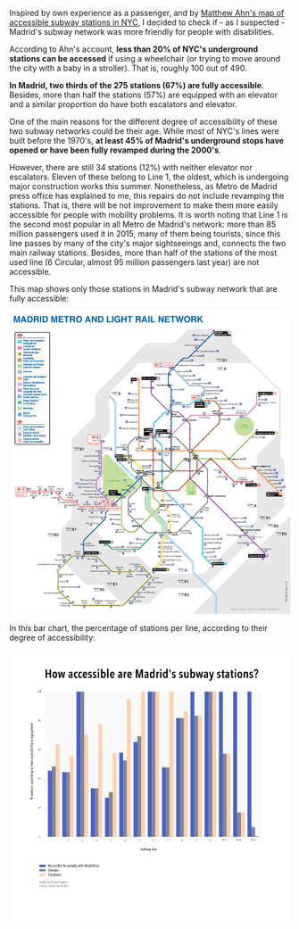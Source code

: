 
Inspired by own experience as a passenger, and by [Matthew Ahn's map of accessible subway stations in NYC](https://www.dnainfo.com/new-york/20150608/bushwick/map-subway-map-showing-only-wheelchair-accessible-stations), I decided to check if - as I suspected - Madrid's subway network was more friendly for people with disabilities.

According to Ahn's account, **less than 20% of NYC's underground stations can be accessed** if using a wheelchair (or trying to move around the city with a baby in a stroller). That is, roughly 100 out of 490.

**In Madrid, two thirds of the 275 stations (67%) are fully accessible**. Besides, more than half the stations (57%) are equipped with an elevator and a similar proportion do have both escalators and elevator.

One of the main reasons for the different degree of accessibility of these two subway networks could be their age. While most of NYC's lines were built before the 1970's, **at least 45% of Madrid's underground stops have opened or have been fully revamped during the 2000's**.

However, there are still 34 stations (12%) with neither elevator nor escalators. Eleven of these belong to Line 1, the oldest, which is undergoing major construction works this summer. Nonetheless, as Metro de Madrid press office has explained to me, this repairs do not include revamping the stations. That is, there will be not improvement to make them more easily accessible for people with mobility problems. It is worth noting that Line 1 is the second most popular in all Metro de Madrid's network: more than 85 million passengers used it in 2015, many of them being tourists, since this line passes by many of the city's major sightseeings and, connects the two main railway stations. Besides, more than half of the stations of the most used line (6 Circular, almost 95 million passengers last year) are not accessible.

This map shows only those stations in Madrid's subway network that are fully accessible:

![](plano_wheelchairs_general.png)

In this bar chart, the percentage of stations per line, according to their degree of accessibility:

![](accessiblity-per-line.png)
